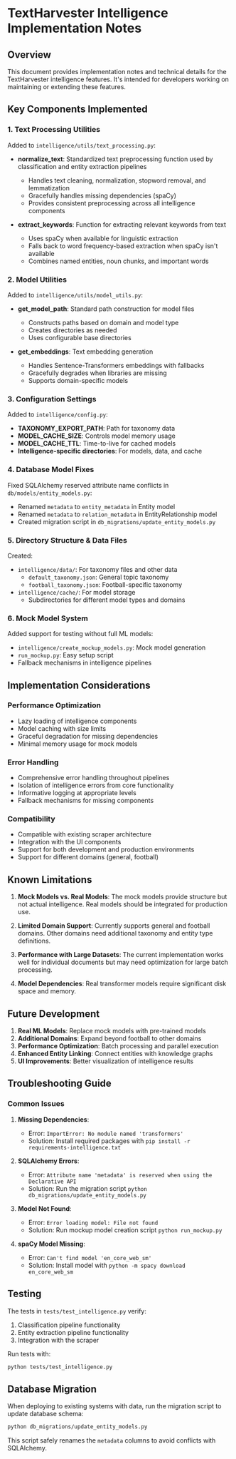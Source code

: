 # TextHarvester Intelligence Implementation Notes

## Overview

This document provides implementation notes and technical details for the TextHarvester intelligence features. It's intended for developers working on maintaining or extending these features.

## Key Components Implemented

### 1. Text Processing Utilities

Added to `intelligence/utils/text_processing.py`:

- **normalize_text**: Standardized text preprocessing function used by classification and entity extraction pipelines
  - Handles text cleaning, normalization, stopword removal, and lemmatization
  - Gracefully handles missing dependencies (spaCy)
  - Provides consistent preprocessing across all intelligence components

- **extract_keywords**: Function for extracting relevant keywords from text
  - Uses spaCy when available for linguistic extraction
  - Falls back to word frequency-based extraction when spaCy isn't available
  - Combines named entities, noun chunks, and important words

### 2. Model Utilities

Added to `intelligence/utils/model_utils.py`:

- **get_model_path**: Standard path construction for model files
  - Constructs paths based on domain and model type
  - Creates directories as needed
  - Uses configurable base directories

- **get_embeddings**: Text embedding generation
  - Handles Sentence-Transformers embeddings with fallbacks
  - Gracefully degrades when libraries are missing
  - Supports domain-specific models

### 3. Configuration Settings

Added to `intelligence/config.py`:

- **TAXONOMY_EXPORT_PATH**: Path for taxonomy data
- **MODEL_CACHE_SIZE**: Controls model memory usage
- **MODEL_CACHE_TTL**: Time-to-live for cached models
- **Intelligence-specific directories**: For models, data, and cache

### 4. Database Model Fixes

Fixed SQLAlchemy reserved attribute name conflicts in `db/models/entity_models.py`:

- Renamed `metadata` to `entity_metadata` in Entity model
- Renamed `metadata` to `relation_metadata` in EntityRelationship model
- Created migration script in `db_migrations/update_entity_models.py`

### 5. Directory Structure & Data Files

Created:
- `intelligence/data/`: For taxonomy files and other data
  - `default_taxonomy.json`: General topic taxonomy
  - `football_taxonomy.json`: Football-specific taxonomy
- `intelligence/cache/`: For model storage
  - Subdirectories for different model types and domains

### 6. Mock Model System

Added support for testing without full ML models:

- `intelligence/create_mockup_models.py`: Mock model generation
- `run_mockup.py`: Easy setup script
- Fallback mechanisms in intelligence pipelines

## Implementation Considerations

### Performance Optimization

- Lazy loading of intelligence components
- Model caching with size limits
- Graceful degradation for missing dependencies
- Minimal memory usage for mock models

### Error Handling

- Comprehensive error handling throughout pipelines
- Isolation of intelligence errors from core functionality
- Informative logging at appropriate levels
- Fallback mechanisms for missing components

### Compatibility

- Compatible with existing scraper architecture
- Integration with the UI components
- Support for both development and production environments
- Support for different domains (general, football)

## Known Limitations

1. **Mock Models vs. Real Models**: The mock models provide structure but not actual intelligence. Real models should be integrated for production use.

2. **Limited Domain Support**: Currently supports general and football domains. Other domains need additional taxonomy and entity type definitions.

3. **Performance with Large Datasets**: The current implementation works well for individual documents but may need optimization for large batch processing.

4. **Model Dependencies**: Real transformer models require significant disk space and memory.

## Future Development

1. **Real ML Models**: Replace mock models with pre-trained models
2. **Additional Domains**: Expand beyond football to other domains
3. **Performance Optimization**: Batch processing and parallel execution
4. **Enhanced Entity Linking**: Connect entities with knowledge graphs
5. **UI Improvements**: Better visualization of intelligence results

## Troubleshooting Guide

### Common Issues

1. **Missing Dependencies**:
   - Error: `ImportError: No module named 'transformers'`
   - Solution: Install required packages with `pip install -r requirements-intelligence.txt`

2. **SQLAlchemy Errors**:
   - Error: `Attribute name 'metadata' is reserved when using the Declarative API`
   - Solution: Run the migration script `python db_migrations/update_entity_models.py`

3. **Model Not Found**:
   - Error: `Error loading model: File not found`
   - Solution: Run mockup model creation script `python run_mockup.py`

4. **spaCy Model Missing**:
   - Error: `Can't find model 'en_core_web_sm'`
   - Solution: Install model with `python -m spacy download en_core_web_sm`

## Testing

The tests in `tests/test_intelligence.py` verify:
1. Classification pipeline functionality
2. Entity extraction pipeline functionality
3. Integration with the scraper

Run tests with:
```bash
python tests/test_intelligence.py
```

## Database Migration

When deploying to existing systems with data, run the migration script to update database schema:
```bash
python db_migrations/update_entity_models.py
```

This script safely renames the `metadata` columns to avoid conflicts with SQLAlchemy.
